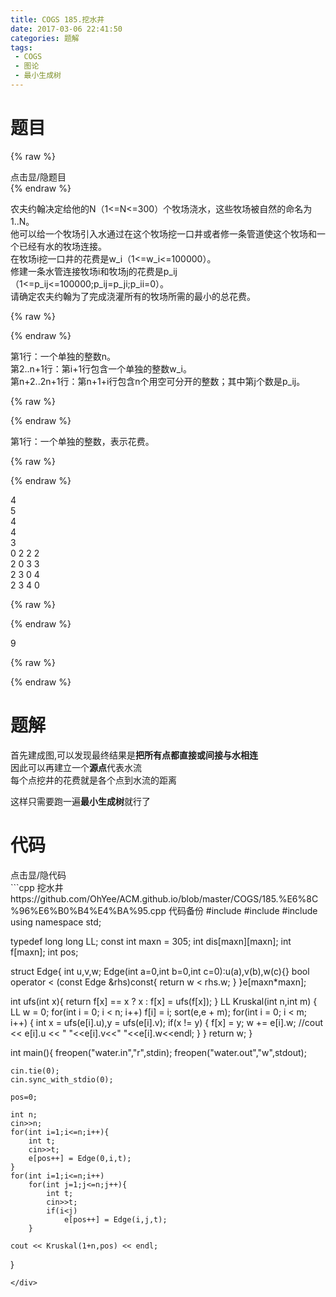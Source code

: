 ```yaml
---
title: COGS 185.挖水井
date: 2017-03-06 22:41:50
categories: 题解
tags:
 - COGS
 - 图论
 - 最小生成树
---
```


# 题目
{% raw %}
<div><div class="fold_hider"><div class="close hider_title">点击显/隐题目</div></div><div class="fold">
    <div class="oj">   
        <div class="part" title="Description">
{% endraw %}

农夫约翰决定给他的N（1<=N<=300）个牧场浇水，这些牧场被自然的命名为1..N。  
他可以给一个牧场引入水通过在这个牧场挖一口井或者修一条管道使这个牧场和一个已经有水的牧场连接。  
在牧场i挖一口井的花费是w_i（1<=w_i<=100000）。  
修建一条水管连接牧场i和牧场j的花费是p_ij（1<=p_ij<=100000;p_ij=p_ji;p_ii=0）。   
请确定农夫约翰为了完成浇灌所有的牧场所需的最小的总花费。  

{% raw %}
        </div>
        <div class="part" title="Input">
{% endraw %}
  
第1行：一个单独的整数n。  
第2..n+1行：第i+1行包含一个单独的整数w_i。  
第n+2..2n+1行：第n+1+i行包含n个用空可分开的整数；其中第j个数是p_ij。  

{% raw %}
        </div>
        <div class="part" title="Output">
{% endraw %}
  
第1行：一个单独的整数，表示花费。  

{% raw %}
        </div>
        <div class="samp">
            <div class="clear"></div>
            <div class="input part" title="Sample Input">
{% endraw %}

4  
5  
4  
4  
3  
0 2 2 2  
2 0 3 3  
2 3 0 4  
2 3 4 0  

{% raw %}
            </div>
            <div class="output part" title="Sample Output">
{% endraw %}

9

{% raw %}
            </div>
            <div class="clear"></div>
        </div>
    </div>
</div></div>
{% endraw %}

<!--more-->
# 题解

首先建成图,可以发现最终结果是**把所有点都直接或间接与水相连**  
因此可以再建立一个**源点**代表水流  
每个点挖井的花费就是各个点到水流的距离  

这样只需要跑一遍**最小生成树**就行了  


# 代码
<div><div class="fold_hider"><div class="close hider_title">点击显/隐代码</div></div><div class="fold">```cpp 挖水井 https://github.com/OhYee/ACM.github.io/blob/master/COGS/185.%E6%8C%96%E6%B0%B4%E4%BA%95.cpp 代码备份
#include <cstdio>
#include <iostream>
#include <algorithm>
using namespace std;
 
typedef long long LL;
const int maxn = 305;
int dis[maxn][maxn];
int f[maxn];
int pos;
 
struct Edge{
    int u,v,w;
    Edge(int a=0,int b=0,int c=0):u(a),v(b),w(c){}
    bool operator < (const Edge &rhs)const{
        return w < rhs.w;
    }
}e[maxn*maxn];
 
int ufs(int x){
    return f[x] == x ? x : f[x] = ufs(f[x]); 
} 
LL Kruskal(int n,int m) {
    LL w = 0;
    for(int i = 0; i < n; i++)
        f[i] = i;
    sort(e,e + m);
    for(int i = 0; i < m; i++) {
        int x = ufs(e[i].u),y = ufs(e[i].v);
        if(x != y) {
            f[x] = y;
            w += e[i].w;
            //cout << e[i].u << " "<<e[i].v<<"  "<<e[i].w<<endl;
        }
    }
    return w;
}
 
int main(){
    freopen("water.in","r",stdin);
    freopen("water.out","w",stdout);
     
    cin.tie(0);
    cin.sync_with_stdio(0);
    
    pos=0;
    
    int n;
    cin>>n;
    for(int i=1;i<=n;i++){
        int t;
        cin>>t;
        e[pos++] = Edge(0,i,t);
    }
    for(int i=1;i<=n;i++)
        for(int j=1;j<=n;j++){
            int t;
            cin>>t;
            if(i<j)
                e[pos++] = Edge(i,j,t);
        }
    
    cout << Kruskal(1+n,pos) << endl;
}
```
</div>